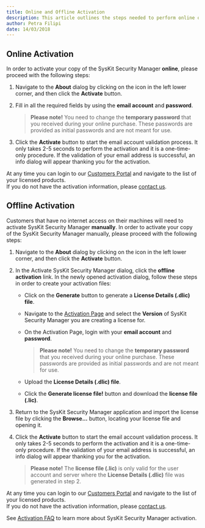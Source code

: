 ```yaml
---
title: Online and Offline Activation
description: This article outlines the steps needed to perform online or offline product activation.
author: Petra Filipi
date: 14/03/2018
---
```


## Online Activation

In order to activate your copy of the SysKit Security Manager __online__, please proceed with the following steps:

1. Navigate to the __About__ dialog by clicking on the icon in the left lower corner, and then click the __Activate__ button.
2. Fill in all the required fields by using the __email account__ and __password__.

   >  __Please note!__ You need to change the __temporary password__ that you received during your online purchase. These passwords are provided as initial passwords and are not meant for use.

3. Click the __Activate__ button to start the email account validation process. It only takes 2-5 seconds to perform the activation and it is a one-time-only procedure. If the validation of your email address is successful, an info dialog will appear thanking you for the activation.

At any time you can login to our [Customers Portal](https://my.syskit.com) and navigate to the list of your licensed products.  
If you do not have the activation information, please [contact us](https://www.syskit.com/company/contact-us).

## Offline Activation

Customers that have no internet access on their machines will need to activate SysKit Security Manager __manually__. In order to activate your copy of the SysKit Security Manager manually, please proceed with the following steps:

1. Navigate to the __About__ dialog by clicking on the icon in the left lower corner, and then click the __Activate__ button.

2. In the Activate SysKit Security Manager dialog, click the __offline activation__ link. In the newly opened activation dialog, follow these steps in order to create your activation files:
    + Click on the __Generate__ button to generate a __License Details (.dlic) file__.
    + Navigate to the [Activation Page](https://my.syskit.com/activation/?P=SSM) and select the __Version__ of SysKit Security Manager you are creating a license for.
    + On the Activation Page, login with your __email account__ and __password__.

       >  __Please note!__ You need to change the __temporary password__ that you received during your online purchase. These passwords are provided as initial passwords and are not meant for use.
    
    + Upload the __License Details (.dlic) file__.
    + Click the __Generate license file!__ button and download the __license file (.lic)__.

3. Return to the SysKit Security Manager application and import the license file by clicking the __Browse...__ button, locating your license file and opening it.

4. Click the __Activate__ button to start the email account validation process. It only takes 2-5 seconds to perform the activation and it is a one-time-only procedure. If the validation of your email address is successful, an info dialog will appear thanking you for the activation.
   > __Please note!__ The __license file (.lic)__ is only valid for the user account and server where the __License Details (.dlic)__ file was generated in step 2.

At any time you can login to our [Customers Portal](https://my.syskit.com) and navigate to the list of your licensed products.  
If you do not have the activation information, please [contact us](https://www.syskit.com/company/contact-us).

See [Activation FAQ](#internal/activation/activation-faq/) to learn more about SysKit Security Manager activation.
